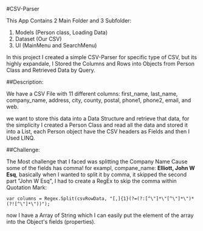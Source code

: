 #CSV-Parser

This App Contains 2 Main Folder and 3 Subfolder:

1. Models (Person class, Loading Data)
2. Dataset (Our CSV)
3. UI (MainMenu and SearchMenu)

In this project I created a simple CSV-Parser for specific type of CSV, but its highly expandale, I Stored the Columns and Rows into Objects from
Person Class and Retrieved Data by Query.

##Description:

We have a CSV File with 11 different columns:
first_name, last_name, company_name, address, city, county, postal, phone1, phone2, email, and web.

we want to store this data into a Data Structure and retrieve that data, for the simplicity I created a Person Class and read all the data and stored it into
a List<Person>, each Person object have the CSV headers as Fields and then I Used LINQ.

##Challenge:

The Most challenge that I faced was splitting the Company Name Cause some of the fields has comma!
for exampl, compane_name: **Elliott, John W Esq**, basically when I wanted to split it by comma, it skipped the second part "John W Esq",
I had to create a RegEx to skip the comma within Quotation Mark:

```
var columns = Regex.Split(csvRowData, "[,]{1}(?=(?:[^\"]*\"[^\"]*\")*(?![^\"]*\"))");
```
now I have a Array of String which I can easily put the element of the array into the Object's fields (properties).

